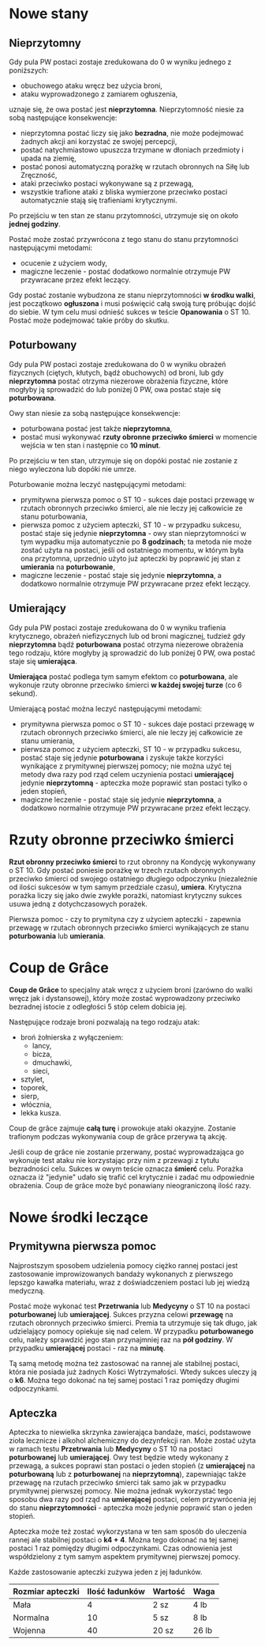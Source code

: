 # Nowe stany

## Nieprzytomny

Gdy pula PW postaci zostaje zredukowana do 0 w wyniku jednego z poniższych:

* obuchowego ataku wręcz bez użycia broni,
* ataku wyprowadzonego z zamiarem ogłuszenia,

uznaje się, że owa postać jest **nieprzytomna**. Nieprzytomność niesie za sobą następujące konsekwencje:

* nieprzytomna postać liczy się jako **bezradna**, nie może podejmować żadnych akcji ani korzystać ze swojej percepcji,
* postać natychmiastowo upuszcza trzymane w dłoniach przedmioty i upada na ziemię,
* postać ponosi automatyczną porażkę w rzutach obronnych na Siłę lub Zręczność,
* ataki przeciwko postaci wykonywane są z przewagą,
* wszystkie trafione ataki z bliska wymierzone przeciwko postaci automatycznie stają się trafieniami krytycznymi.

Po przejściu w ten stan ze stanu przytomności, utrzymuje się on około **jednej godziny**.

Postać może zostać przywrócona z tego stanu do stanu przytomności następującymi metodami:

* ocucenie z użyciem wody,
* magiczne leczenie - postać dodatkowo normalnie otrzymuje PW przywracane przez efekt leczący.

Gdy postać zostanie wybudzona ze stanu nieprzytomności **w środku walki**, jest początkowo **ogłuszona** i musi poświęcić całą swoją turę próbując dojść do siebie. W tym celu musi odnieść sukces w teście **Opanowania** o ST 10. Postać może podejmować takie próby do skutku.

## Poturbowany

Gdy pula PW postaci zostaje zredukowana do 0 w wyniku obrażeń fizycznych (ciętych, kłutych, bądź obuchowych) od broni, lub gdy **nieprzytomna** postać otrzyma niezerowe obrażenia fizyczne, które mogłyby ją sprowadzić do lub poniżej 0 PW, owa postać staje się **poturbowana**.

Owy stan niesie za sobą następujące konsekwencje:

* poturbowana postać jest także **nieprzytomna**,
* postać musi wykonywać **rzuty obronne przeciwko śmierci** w momencie wejścia w ten stan i następnie co **10 minut**.

Po przejściu w ten stan, utrzymuje się on dopóki postać nie zostanie z niego wyleczona lub dopóki nie umrze.

Poturbowanie można leczyć następującymi metodami:

* prymitywna pierwsza pomoc o ST 10 - sukces daje postaci przewagę w rzutach obronnych przeciwko śmierci, ale nie leczy jej całkowicie ze stanu poturbowania,
* pierwsza pomoc z użyciem apteczki, ST 10 - w przypadku sukcesu, postać staje się jedynie **nieprzytomna** - owy stan nieprzytomności w tym wypadku mija automatycznie po **8 godzinach**; ta metoda nie może zostać użyta na postaci, jeśli od ostatniego momentu, w którym była ona przytomna, uprzednio użyto już apteczki by poprawić jej stan z **umierania** na **poturbowanie**,
* magiczne leczenie - postać staje się jedynie **nieprzytomna**, a dodatkowo normalnie otrzymuje PW przywracane przez efekt leczący.

## Umierający

Gdy pula PW postaci zostaje zredukowana do 0 w wyniku trafienia krytycznego, obrażeń niefizycznych lub od broni magicznej, tudzież gdy **nieprzytomna** bądź **poturbowana** postać otrzyma niezerowe obrażenia tego rodzaju, które mogłyby ją sprowadzić do lub poniżej 0 PW, owa postać staje się **umierająca**.

**Umierająca** postać podlega tym samym efektom co **poturbowana**, ale wykonuje rzuty obronne przeciwko śmierci **w każdej swojej turze** (co 6 sekund).

Umierającą postać można leczyć następującymi metodami:

- prymitywna pierwsza pomoc o ST 10 - sukces daje postaci przewagę w rzutach obronnych przeciwko śmierci, ale nie leczy jej całkowicie ze stanu umierania,
- pierwsza pomoc z użyciem apteczki, ST 10 - w przypadku sukcesu, postać staje się jedynie **poturbowana** i zyskuje także korzyści wynikające z prymitywnej pierwszej pomocy; nie można użyć tej metody dwa razy pod rząd celem uczynienia postaci **umierającej** jedynie **nieprzytomną** - apteczka może poprawić stan postaci tylko o jeden stopień,
- magiczne leczenie - postać staje się jedynie **nieprzytomna**, a dodatkowo normalnie otrzymuje PW przywracane przez efekt leczący.

# Rzuty obronne przeciwko śmierci

**Rzut obronny przeciwko śmierci** to rzut obronny na Kondycję wykonywany o ST 10. Gdy postać poniesie porażkę w trzech rzutach obronnych przeciwko śmierci od swojego ostatniego długiego odpoczynku (niezależnie od ilości sukcesów w tym samym przedziale czasu), **umiera**. Krytyczna porażka liczy się jako dwie zwykłe porażki, natomiast krytyczny sukces usuwa jedną z dotychczasowych porażek.

Pierwsza pomoc - czy to prymityna czy z użyciem apteczki - zapewnia przewagę w rzutach obronnych przeciwko śmierci wynikających ze stanu **poturbowania** lub **umierania**.

# Coup de Grâce

**Coup de Grâce** to specjalny atak wręcz z użyciem broni (zarówno do walki wręcz jak i dystansowej), który może zostać wyprowadzony przeciwko bezradnej istocie z odległości 5 stóp celem dobicia jej.

Następujące rodzaje broni pozwalają na tego rodzaju atak:

* broń żołnierska z wyłączeniem:
  * lancy,
  * bicza,
  * dmuchawki,
  * sieci,
* sztylet,
* toporek,
* sierp,
* włócznia,
* lekka kusza.

Coup de grâce zajmuje **całą turę** i prowokuje ataki okazyjne. Zostanie trafionym podczas wykonywania coup de grâce przerywa tą akcję.

Jeśli coup de grâce nie zostanie przerwany, postać wyprowadzająca go wykonuje test ataku nie korzystając przy nim z przewagi z tytułu bezradności celu. Sukces w owym teście oznacza **śmierć** celu. Porażka oznacza iż "jedynie" udało się trafić cel krytycznie i zadać mu odpowiednie obrażenia. Coup de grâce może być  ponawiany nieograniczoną ilość razy.

# Nowe środki leczące

## Prymitywna pierwsza pomoc

Najprostszym sposobem udzielenia pomocy ciężko rannej postaci jest zastosowanie improwizowanych bandaży wykonanych z pierwszego lepszgo kawałka materiału, wraz z doświadczeniem postaci lub jej wiedzą medyczną.

Postać może wykonać test **Przetrwania** lub **Medycyny** o ST 10 na postaci **poturbowanej** lub **umierającej**. Sukces przyzna celowi **przewagę** na rzutach obronnych przeciwko śmierci. Premia ta utrzymuje się tak długo, jak udzielający pomocy opiekuje się nad celem. W przypadku **poturbowanego** celu, należy sprawdzić jego stan przynajmniej raz na **pół godziny**. W przypadku **umierającej** postaci - raz na **minutę**.

Tą samą metodę można też zastosować na rannej ale stabilnej postaci, która nie posiada już żadnych Kości Wytrzymałości. Wtedy sukces uleczy ją o **k6**. Można tego dokonać na tej samej postaci 1 raz pomiędzy długimi odpoczynkami.

## Apteczka

Apteczka to niewielka skrzynka zawierająca bandaże, maści, podstawowe zioła lecznicze i alkohol alchemiczny do dezynfekcji ran. Może zostać użyta w ramach testu **Przetrwania** lub **Medycyny** o ST 10 na postaci **poturbowanej** lub **umierającej**. Owy test będzie wtedy wykonany z przewagą, a sukces poprawi stan postaci o jeden stopień (z **umierającej** na **poturbowaną** lub z **poturbowanej** na **nieprzytomną**), zapewniając także przewagę na rzutach przeciwko śmierci tak samo jak w przypadku prymitywnej pierwszej pomocy. Nie można jednak wykorzystać tego sposobu dwa razy pod rząd na **umierającej** postaci, celem przywrócenia jej do stanu **nieprzytomności** - apteczka może jedynie poprawić stan o jeden stopień.

Apteczka może też zostać wykorzystana w ten sam sposób do uleczenia rannej ale stabilnej postaci o **k4 + 4**. Można tego dokonać na tej samej postaci 1 raz pomiędzy długimi odpoczynkami. Czas odnowienia jest współdzielony z tym samym aspektem prymitywnej pierwszej pomocy.

Każde zastosowanie apteczki zużywa jeden z jej ładunków.

| Rozmiar apteczki | Ilość ładunków | Wartość | Waga  |
| ---------------- | -------------- | ------- | ----- |
| Mała             | 4              | 2 sz    | 4 lb  |
| Normalna         | 10             | 5 sz    | 8 lb  |
| Wojenna          | 40             | 20 sz   | 26 lb |